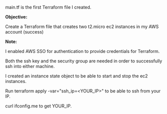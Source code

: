 main.tf is the first Terraform file I created. 


**Objective:**

Create a Terraform file that creates two t2.micro ec2 instances in my AWS account (success)



**Note:**

I enabled AWS SSO for authentication to provide credentials for Terraform.

Both the ssh key and the security group are needed in order to successfully ssh into either machine.

I created an instance state object to be able to start and stop the ec2 instances.

Run terraform apply -var="ssh_ip=<YOUR_IP>" to be able to ssh from your IP. 

curl ifconfig.me to get YOUR_IP.
